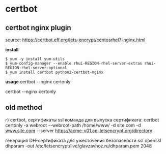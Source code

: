 certbot
=======

## certbot nginx plugin 
source: https://certbot.eff.org/lets-encrypt/centosrhel7-nginx.html

**install**
```
$ yum -y install yum-utils
$ yum-config-manager --enable rhui-REGION-rhel-server-extras rhui-REGION-rhel-server-optional
$ yum install certbot python2-certbot-nginx
```
**usage**
certbot --nginx certonly

certbot --nginx certonly

## old method
 г) certbot, сертификаты ssl
 команда для выпуска сертификата:
 certbot certonly -a webroot --webroot-path /home/www/ -d site.com -d www.site.com --server https://acme-v01.api.letsencrypt.org/directory
 
 генерация DH-сертификата для ужесточения безопасности ssl
 openssl dhparam -out /etc/letsencrypt/live/glavzavhoz.ru/dhparam.pem 2048
